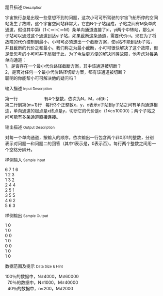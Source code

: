 <div class="panel panel-default">
<div class="area-title">
<span>
题目描述
<small>Description</small>
</span></div>
<div class="panel-body">

<p>宇宙旅行总是出现一些意想不到的问题，这次小可可所驾驶的宇宙飞船所停的空间站发生了故障，这个宇宙空间站非常大，它由N个子站组成，子站之间有M条单向通道，假设其中第i（1＜＝i＜＝M）条单向通道连接了xi，yi两个中转站，那么xi子站可以通过这个通道到达yi子站，如果截断这条通道，需要代价ci。现在为了将故障的代价控制到最小，小可可必须想出一个截断方案，使a站不能到达b子站，并且截断的代价之和最小。我们称之为最小截断，小可可很快解决了这个故障，但是爱思考的小可可并不局限于此，为了今后更方便的解决同类故障，他考虑对每条单向通道：<br> 1，是否存在一个最小代价路径截断方案，其中该通道被切断？<br> 2，是否对任何一个最小代价路径切断方案，都有该通道被切断？<br> 聪明的你能帮小可可解决他的疑问吗？</p>

</div>
</div>

<div class="panel panel-default">
<div class="area-title">
<span>
输入描述
<small>Input Description</small>
</span></div>
<div class="panel-body">
<p>第一行                      有4个整数，依次为N，M，a和b；<br>第二行到第(m+1)行   每行3个正整数x，y，c表示x子站到y子站之间有单向通道相连，单向通道的起点是x终点是y，切断它的代价是c（1≤c≤10000）；两个子站之间可能有多条通道直接连接。</p>

</div>
</div>
<div  class="panel panel-default">
<div class="area-title">
<span>
输出描述
<small>Output Description</small>
</span></div>
<div class="panel-body">

<p>对每一个单向通道，按输入的顺序，依次输出一行包含两个非0即1的整数，分别表示对问题一和问题二的回答（其中1表示是，0表示否）。每行两个整数之间用一个空格分隔开。</p>

</div>
</div>


<div class="panel panel-default">
<div class="area-title">
<span>
样例输入
<small>Sample Input</small>
</span></div>
<div class="panel-body">
<p>6 7 1 6 <br>1 2 3<br>1 3 2<br>2 4 4 <br>2 5 1<br>3 5 5 <br>4 6 2<br>5 6 3<br> </p>

</div>
</div>

<div class="panel panel-default">
<div class="area-title">
<span>
样例输出
<small>Sample Output</small>
</span></div>
<div class="panel-body">
<p>1 0<br> 1 0<br> 0 0<br> 1 0<br> 0 0<br> 1 0<br> 1 0</p>

</div>
</div>

<div class="panel panel-default">
<div class="area-title">
<span>
数据范围及提示
<small>Data Size & Hint</small>
</span></div>
<div class="panel-body">
<p>100％的数据中，N≤4000，M≤60000<br>  70％的数据中，N≤1000，M≤40000<br>  40％的数据中，n≤200，M≤2000</p>
</div>
</div>
